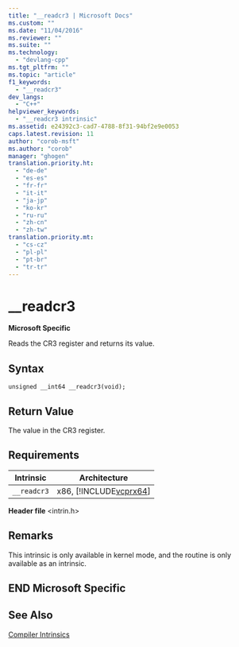 ```yaml
---
title: "__readcr3 | Microsoft Docs"
ms.custom: ""
ms.date: "11/04/2016"
ms.reviewer: ""
ms.suite: ""
ms.technology: 
  - "devlang-cpp"
ms.tgt_pltfrm: ""
ms.topic: "article"
f1_keywords: 
  - "__readcr3"
dev_langs: 
  - "C++"
helpviewer_keywords: 
  - "__readcr3 intrinsic"
ms.assetid: e24392c3-cad7-4788-8f31-94bf2e9e0053
caps.latest.revision: 11
author: "corob-msft"
ms.author: "corob"
manager: "ghogen"
translation.priority.ht: 
  - "de-de"
  - "es-es"
  - "fr-fr"
  - "it-it"
  - "ja-jp"
  - "ko-kr"
  - "ru-ru"
  - "zh-cn"
  - "zh-tw"
translation.priority.mt: 
  - "cs-cz"
  - "pl-pl"
  - "pt-br"
  - "tr-tr"
---
```

# __readcr3
**Microsoft Specific**  
  
 Reads the CR3 register and returns its value.  
  
## Syntax  
  
```  
unsigned __int64 __readcr3(void);  
```  
  
## Return Value  
 The value in the CR3 register.  
  
## Requirements  
  
|Intrinsic|Architecture|  
|---------------|------------------|  
|`__readcr3`|x86, [!INCLUDE[vcprx64](../assembler/inline/includes/vcprx64_md.md)]|  
  
 **Header file** \<intrin.h>  
  
## Remarks  
 This intrinsic is only available in kernel mode, and the routine is only available as an intrinsic.  
  
## END Microsoft Specific  
  
## See Also  
 [Compiler Intrinsics](../intrinsics/compiler-intrinsics.md)